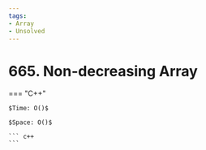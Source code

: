```yaml
---
tags:
- Array
- Unsolved
---
```



# 665. Non-decreasing Array

=== "C++"

    $Time: O()$

    $Space: O()$

    ``` c++
    ```